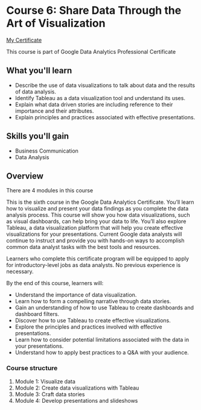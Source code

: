# Course 6: Share Data Through the Art of Visualization

[My Certificate](./Google_Data-Analytics_Course-6_Share-Data-Through-the-Art-of-Visualization_certificate.pdf)

This course is part of Google Data Analytics Professional Certificate

## What you'll learn

- Describe the use of data visualizations to talk about data and the results of data analysis.
- Identify Tableau as a data visualization tool and understand its uses.
- Explain what data driven stories are including reference to their importance and their attributes.
- Explain principles and practices associated with effective presentations.

## Skills you'll gain

- Business Communication
- Data Analysis

## Overview

There are 4 modules in this course

This is the sixth course in the Google Data Analytics Certificate. You’ll learn how to visualize and present your data findings as you complete the data analysis process. This course will show you how data visualizations, such as visual dashboards, can help bring your data to life. You’ll also explore Tableau, a data visualization platform that will help you create effective visualizations for your presentations. Current Google data analysts will continue to instruct and provide you with hands-on ways to accomplish common data analyst tasks with the best tools and resources.

Learners who complete this certificate program will be equipped to apply for introductory-level jobs as data analysts. No previous experience is necessary.

By the end of this course, learners will:

- Understand the importance of data visualization.
- Learn how to form a compelling narrative through data stories.
- Gain an understanding of how to use Tableau to create dashboards and dashboard filters.
- Discover how to use Tableau to create effective visualizations.
- Explore the principles and practices involved with effective presentations.
- Learn how to consider potential limitations associated with the data in your presentations.
- Understand how to apply best practices to a Q&A with your audience.

### Course structure

1. Module 1: Visualize data
2. Module 2: Create data visualizations with Tableau
3. Module 3: Craft data stories
4. Module 4: Develop presentations and slideshows
